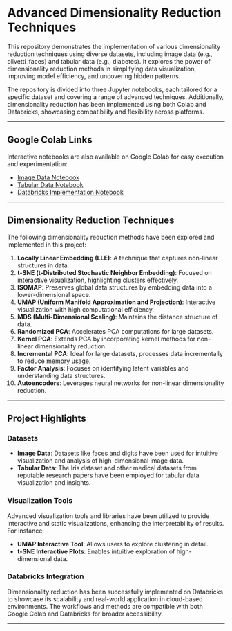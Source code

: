 # Advanced Dimensionality Reduction Techniques

This repository demonstrates the implementation of various dimensionality reduction techniques using diverse datasets, including image data (e.g., olivetti_faces) and tabular data (e.g., diabetes). It explores the power of dimensionality reduction methods in simplifying data visualization, improving model efficiency, and uncovering hidden patterns.

The repository is divided into three Jupyter notebooks, each tailored for a specific dataset and covering a range of advanced techniques. Additionally, dimensionality reduction has been implemented using both Colab and Databricks, showcasing compatibility and flexibility across platforms.

---

## Google Colab Links

Interactive notebooks are also available on Google Colab for easy execution and experimentation:

- [Image Data Notebook](https://drive.google.com/file/d/1Epg38m_vcE5Et4bKjMt0_sv5_M6WwgZR/view?usp=sharing)
- [Tabular Data Notebook](https://colab.research.google.com/drive/1yaq8VnOVdlQD4ewWAVWRmQxhyJi40maO?usp=sharing)
- [Databricks Implementation Notebook](https://colab.research.google.com/drive/1NF6BNPh-zYZ5L4-8pH0MXWxyDJkASs1T?usp=sharing)

---
## Dimensionality Reduction Techniques

The following dimensionality reduction methods have been explored and implemented in this project:

1. **Locally Linear Embedding (LLE)**: A technique that captures non-linear structures in data.
2. **t-SNE (t-Distributed Stochastic Neighbor Embedding)**: Focused on interactive visualization, highlighting clusters effectively.
3. **ISOMAP**: Preserves global data structures by embedding data into a lower-dimensional space.
4. **UMAP (Uniform Manifold Approximation and Projection)**: Interactive visualization with high computational efficiency.
5. **MDS (Multi-Dimensional Scaling)**: Maintains the distance structure of data.
6. **Randomized PCA**: Accelerates PCA computations for large datasets.
7. **Kernel PCA**: Extends PCA by incorporating kernel methods for non-linear dimensionality reduction.
8. **Incremental PCA**: Ideal for large datasets, processes data incrementally to reduce memory usage.
9. **Factor Analysis**: Focuses on identifying latent variables and understanding data structures.
10. **Autoencoders**: Leverages neural networks for non-linear dimensionality reduction.

---

## Project Highlights

### **Datasets**
- **Image Data**: Datasets like faces and digits have been used for intuitive visualization and analysis of high-dimensional image data.
- **Tabular Data**: The Iris dataset and other medical datasets from reputable research papers have been employed for tabular data visualization and insights.

### **Visualization Tools**
Advanced visualization tools and libraries have been utilized to provide interactive and static visualizations, enhancing the interpretability of results. For instance:
- **UMAP Interactive Tool**: Allows users to explore clustering in detail.
- **t-SNE Interactive Plots**: Enables intuitive exploration of high-dimensional data.

### **Databricks Integration**
Dimensionality reduction has been successfully implemented on Databricks to showcase its scalability and real-world application in cloud-based environments. The workflows and methods are compatible with both Google Colab and Databricks for broader accessibility.

---

